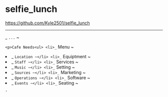 # selfie_lunch
  
  https://github.com/Kyle2501/selfie_lunch
  
  ---  
  
  _ ` ... ` ~
  
  ` <p>Cafe Needs<ul>
    <li>_ ` Menu ~</li>
    <li>_ ` Location ~</li>
    <li>_ ` Equiptment ~</li>
    <li>_ ` Staff ~</li>
    <li>_ ` Services ~</li>
    <li>_ ` Music ~</li>
    <li>_ ` Setting ~</li>
    <li>_ ` Sources ~</li>
    <li>_ ` Marketing ~</li>
    <li>_ ` Operations ~</li>
    <li>_ ` Software ~</li>
    <li>_ ` Events ~</li>
    <li>_ ` Seating ~</li>
    
    '